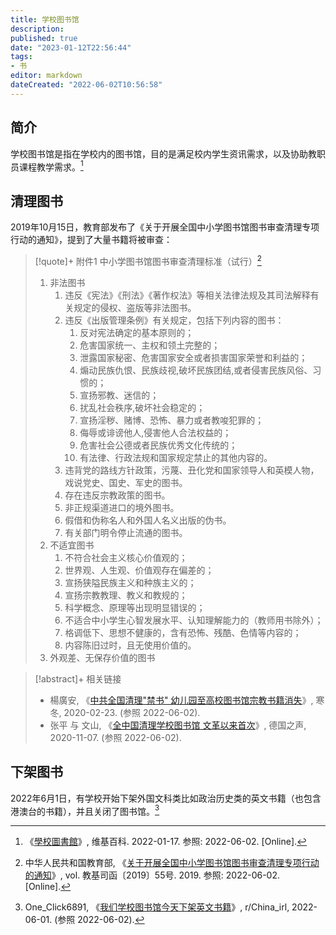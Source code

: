 ```yaml
---
title: 学校图书馆
description:
published: true
date: "2023-01-12T22:56:44"
tags:
- 书
editor: markdown
dateCreated: "2022-06-02T10:56:58"
---
```


## 简介

学校图书馆是指在学校内的图书馆，目的是满足校内学生资讯需求，以及协助教职员课程教学需求。[^69716963]

[^69716963]: 《[學校圖書館](https://zh.wikipedia.org/w/index.php?title=學校圖書館&oldid=69716963)》, 维基百科. 2022-01-17. 参照: 2022-06-02. [Online].

## 清理图书

2019年10月15日，教育部发布了《关于开展全国中小学图书馆图书审查清理专项行动的通知》，提到了大量书籍将被审查：

[^1]: 中华人民共和国教育部, 《[关于开展全国中小学图书馆图书审查清理专项行动的通知](https://web.archive.org/web/20210423000947/http://www.moe.gov.cn/s78/A06/tongzhi/201910/t20191021_404580.html)》, vol. 教基司函〔2019〕55号. 2019. 参照: 2022-06-02. [Online].

> [!quote]+ 附件1 中小学图书馆图书审查清理标准（试行）[^1]
>
> 1.  非法图书
>     1.  违反《宪法》《刑法》《著作权法》等相关法律法规及其司法解释有关规定的侵权、盗版等非法图书。
>     2.  违反《出版管理条例》有关规定，包括下列内容的图书：
>         1.  反对宪法确定的基本原则的；
>         2.  危害国家统一、主权和领土完整的；
>         3.  泄露国家秘密、危害国家安全或者损害国家荣誉和利益的；
>         4.  煽动民族仇恨、民族歧视,破坏民族团结,或者侵害民族风俗、习惯的；
>         5.  宣扬邪教、迷信的；
>         6.  扰乱社会秩序,破坏社会稳定的；
>         7.  宣扬淫秽、赌博、恐怖、暴力或者教唆犯罪的；
>         8.  侮辱或诽谤他人,侵害他人合法权益的；
>         9.  危害社会公德或者民族优秀文化传统的；
>         10. 有法律、行政法规和国家规定禁止的其他内容的。
>     3.  违背党的路线方针政策，污蔑、丑化党和国家领导人和英模人物，戏说党史、国史、军史的图书。
>     4.  存在违反宗教政策的图书。
>     5.  非正规渠道进口的境外图书。
>     6.  假借和伪称名人和外国人名义出版的伪书。
>     7.  有关部门明令停止流通的图书。
> 2.  不适宜图书
>     1.  不符合社会主义核心价值观的；
>     2.  世界观、人生观、价值观存在偏差的；
>     3.  宣扬狭隘民族主义和种族主义的；
>     4.  宣扬宗教教理、教义和教规的；
>     5.  科学概念、原理等出现明显错误的；
>     6.  不适合中小学生心智发展水平、认知理解能力的（教师用书除外）；
>     7.  格调低下、思想不健康的，含有恐怖、残酷、色情等内容的；
>     8.  内容陈旧过时，且无使用价值的。
> 3.  外观差、无保存价值的图书

> [!abstract]+ 相关链接
>
> +   楊廣安, 《[中共全国清理"禁书" 幼儿园至高校图书馆宗教书籍消失](https://web.archive.org/web/20200922170316/https://www.adhrrf.org/news/religious-freedom/211654.html)》, 寒冬, 2020-02-23. (参照 2022-06-02).
> +   张平 与 文山, 《[全中国清理学校图书馆 文革以来首次](https://web.archive.org/web/20220524103645/https://www.dw.com/zh/%E5%85%A8%E4%B8%AD%E5%9B%BD%E6%B8%85%E7%90%86%E5%AD%A6%E6%A0%A1%E5%9B%BE%E4%B9%A6%E9%A6%86-%E6%96%87%E9%9D%A9%E4%BB%A5%E6%9D%A5%E9%A6%96%E6%AC%A1/a-54138802)》, 德国之声, 2020-11-07. (参照 2022-06-02).

## 下架图书

2022年6月1日，有学校开始下架外国文科类比如政治历史类的英文书籍（也包含港澳台的书籍），并且关闭了图书馆。[^v261dz]

[^v261dz]: One_Click6891, 《[我们学校图书馆今天下架英文书籍](https://web.archive.org/web/20220601051138/https://www.reddit.com/r/China_irl/comments/v261dz/我们学校图书馆今天下架英文书籍/)》, r/China_irl, 2022-06-01. (参照 2022-06-02).
